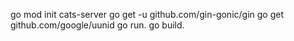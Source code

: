 go mod init cats-server
go get -u github.com/gin-gonic/gin
go get github.com/google/uunid
go run.
go build.